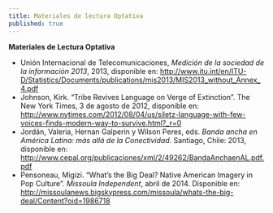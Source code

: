 ```yaml
---
title: Materiales de lectura Optativa
published: true
---
```



**Materiales de Lectura Optativa**
<ul><li>Unión Internacional de Telecomunicaciones, <i>Medición de la sociedad de la información 2013</i>, 2013, disponible en: <a href="http://www.itu.int/en/ITU-D/Statistics/Documents/publications/mis2013/MIS2013_without_Annex_4.pdf" target="_blank">http://www.itu.int/en/ITU-D/Statistics/Documents/publications/mis2013/MIS2013_without_Annex_4.pdf</a> </li>

<li>Johnson, Kirk. “Tribe Revives Language on Verge of Extinction”. The New York Times, 3 de agosto de 2012, disponible en: <a href="http://www.nytimes.com/2012/08/04/us/siletz-language-with-few-voices-finds-modern-way-to-survive.html?_r=0" target="_blank">http://www.nytimes.com/2012/08/04/us/siletz-language-with-few-voices-finds-modern-way-to-survive.html?_r=0</a> </li>

<li>Jordán, Valeria, Hernan Galperin y Wilson Peres, eds.<i> Banda ancha en América Latina: más allá de la Conectividad</i>. Santiago, Chile: 2013, disponible en: <a href="http://www.cepal.org/publicaciones/xml/2/49262/BandaAnchaenAL.pdf.pdf" target="_blank">http://www.cepal.org/publicaciones/xml/2/49262/BandaAnchaenAL.pdf.pdf</a> </li>

<li>Pensoneau, Migizi. “What’s the Big Deal? Native American Imagery in Pop Culture”. <i>Missoula Independent</i>, abril de 2014. Disponible en: <a href="http://missoulanews.bigskypress.com/missoula/whats-the-big-deal/Content?oid=1986718" target="_blank">http://missoulanews.bigskypress.com/missoula/whats-the-big-deal/Content?oid=1986718</a> </li></ul>
